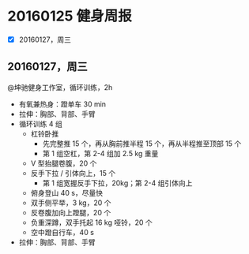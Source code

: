 # 20160125 健身周报

- [x] 20160127，周三 


## 20160127，周三

@坤驰健身工作室，循环训练，2h

- 有氧兼热身：蹬单车 30 min
- 拉伸：胸部、背部、手臂
- 循环训练 4 组
	+ 杠铃卧推
		* 先完整推 15 个，再从胸前推半程 15 个，再从半程推至顶部 15 个
		* 第 1 组空杠，第 2-4 组加 2.5 kg 重量
	+ V 型抬腿卷腹，20 个
	+ 反手下拉 / 引体向上，15 个
		* 第 1 组宽握反手下拉，20kg；第 2-4 组引体向上
	+ 俯身登山 40 s，尽量快
	+ 双手侧平举，3 kg，20 个
	+ 反卷腹加向上蹬腿，20 个
	+ 负重深蹲，双手托起 16 kg 哑铃，20 个
	+ 空中蹬自行车，40 s
- 拉伸：胸部、背部、手臂


